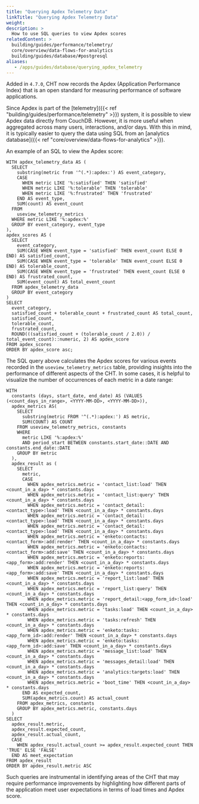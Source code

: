 ```yaml
---
title: "Querying Apdex Telemetry Data"
linkTitle: "Querying Apdex Telemetry Data"
weight:
description: >
  How to use SQL queries to view Apdex scores
relatedContent: >
  building/guides/performance/telemetry/
  core/overview/data-flows-for-analytics
  building/guides/database/#postgresql
aliases:
   - /apps/guides/database/querying_apdex_telemetry
---
```


Added in `4.7.0`, CHT now records the Apdex (Application Performance Index) that is an open standard for measuring performance of software applications.

Since Apdex is part of the [telemetry]({{< ref "building/guides/performance/telemetry" >}}) system, it is possible to view Apdex data directly from CouchDB. However, it is more useful when aggregated across many users, interactions, and/or days. With this in mind, it is typically easier to query the data using SQL from an [analytics database]({{< ref "core/overview/data-flows-for-analytics" >}}).

An example of an SQL to view the Apdex score:

```
WITH apdex_telemetry_data AS (
  SELECT
    substring(metric from '^(.*):apdex:') AS event_category,
    CASE
      WHEN metric LIKE '%:satisfied' THEN 'satisfied'
      WHEN metric LIKE '%:tolerable' THEN 'tolerable'
      WHEN metric LIKE '%:frustrated' THEN 'frustrated'
    END AS event_type,
    SUM(count) AS event_count
  FROM
    useview_telemetry_metrics
  WHERE metric LIKE '%:apdex:%'
  GROUP BY event_category, event_type
),
apdex_scores AS (
  SELECT
    event_category,
    SUM(CASE WHEN event_type = 'satisfied' THEN event_count ELSE 0 END) AS satisfied_count,
    SUM(CASE WHEN event_type = 'tolerable' THEN event_count ELSE 0 END) AS tolerable_count,
    SUM(CASE WHEN event_type = 'frustrated' THEN event_count ELSE 0 END) AS frustrated_count,
    SUM(event_count) AS total_event_count
  FROM apdex_telemetry_data
  GROUP BY event_category
)
SELECT
  event_category,
  satisfied_count + tolerable_count + frustrated_count AS total_count,
  satisfied_count,
  tolerable_count,
  frustrated_count,
  ROUND(((satisfied_count + (tolerable_count / 2.0)) / total_event_count)::numeric, 2) AS apdex_score
FROM apdex_scores
ORDER BY apdex_score asc;
```

The SQL query above calculates the Apdex scores for various events recorded in the `useview_telemetry_metrics` table, providing insights into the performance of different aspects of the CHT. In some cases, it is helpful to visualize the number of occurrences of each metric in a date range:

```
WITH 
  constants (days, start_date, end_date) AS (VALUES (<count_days_in_range>, <YYYY-MM-DD>, <YYYY-MM-DD>)),
  apdex_metrics AS(
    SELECT 
      substring(metric FROM '^(.*):apdex:') AS metric,
      SUM(COUNT) AS COUNT
    FROM useview_telemetry_metrics, constants
    WHERE 
      metric LIKE '%:apdex:%'
      AND period_start BETWEEN constants.start_date::DATE AND constants.end_date::DATE
    GROUP BY metric
  ),   
  apdex_result as (
    SELECT 
      metric,
      CASE 
	    WHEN apdex_metrics.metric = 'contact_list:load' THEN <count_in_a_day> * constants.days
	    WHEN apdex_metrics.metric = 'contact_list:query' THEN <count_in_a_day> * constants.days
	    WHEN apdex_metrics.metric = 'contact_detail:<contact_type>:load' THEN <count_in_a_day> * constants.days
	    WHEN apdex_metrics.metric = 'contact_detail:<contact_type>:load' THEN <count_in_a_day> * constants.days
	    WHEN apdex_metrics.metric = 'contact_detail:<contact_type>:load' THEN <count_in_a_day> * constants.days
	    WHEN apdex_metrics.metric = 'enketo:contacts:<contact_form>:add:render' THEN <count_in_a_day> * constants.days
	    WHEN apdex_metrics.metric = 'enketo:contacts:<contact_form>:add:save' THEN <count_in_a_day> * constants.days
	    WHEN apdex_metrics.metric = 'enketo:reports:<app_form>:add:render' THEN <count_in_a_day> * constants.days
	    WHEN apdex_metrics.metric = 'enketo:reports:<app_form>:add:save' THEN <count_in_a_day> * constants.days
	    WHEN apdex_metrics.metric = 'report_list:load' THEN <count_in_a_day> * constants.days
	    WHEN apdex_metrics.metric = 'report_list:query' THEN <count_in_a_day> * constants.days
	    WHEN apdex_metrics.metric = 'report_detail:<app_form_id>:load' THEN <count_in_a_day> * constants.days
	    WHEN apdex_metrics.metric = 'tasks:load' THEN <count_in_a_day> * constants.days
	    WHEN apdex_metrics.metric = 'tasks:refresh' THEN <count_in_a_day> * constants.days
	    WHEN apdex_metrics.metric = 'enketo:tasks:<app_form_id>:add:render' THEN <count_in_a_day> * constants.days
	    WHEN apdex_metrics.metric = 'enketo:tasks:<app_form_id>:add:save' THEN <count_in_a_day> * constants.days
	    WHEN apdex_metrics.metric = 'message_list:load' THEN <count_in_a_day> * constants.days
	    WHEN apdex_metrics.metric = 'messages_detail:load' THEN <count_in_a_day> * constants.days
	    WHEN apdex_metrics.metric = 'analytics:targets:load' THEN <count_in_a_day> * constants.days
	    WHEN apdex_metrics.metric = 'boot_time' THEN <count_in_a_day> * constants.days
      END AS expected_count,
      SUM(apdex_metrics.count) AS actual_count
    FROM apdex_metrics, constants
    GROUP BY apdex_metrics.metric, constants.days
  )
SELECT
  apdex_result.metric,
  apdex_result.expected_count,
  apdex_result.actual_count,
  CASE
    WHEN apdex_result.actual_count >= apdex_result.expected_count THEN 'TRUE' ELSE 'FALSE'
  END AS meet_expectation
FROM apdex_result
ORDER BY apdex_result.metric ASC
```

Such queries are instrumental in identifying areas of the CHT that may require performance improvements by highlighting how different parts of the application meet user expectations in terms of load times and Apdex score.
